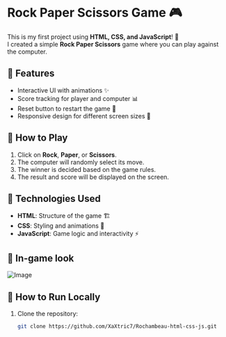 # Rock Paper Scissors Game 🎮

This is my first project using **HTML, CSS, and JavaScript**! 🚀  
I created a simple **Rock Paper Scissors** game where you can play against the computer.

## 🔹 Features

- Interactive UI with animations ✨
- Score tracking for player and computer 📊
- Reset button to restart the game 🔄
- Responsive design for different screen sizes 📱

## 🔹 How to Play

1. Click on **Rock**, **Paper**, or **Scissors**.
2. The computer will randomly select its move.
3. The winner is decided based on the game rules.
4. The result and score will be displayed on the screen.

## 🔹 Technologies Used

- **HTML**: Structure of the game 🏗️
- **CSS**: Styling and animations 🎨
- **JavaScript**: Game logic and interactivity ⚡

## 🔹 In-game look

![Image](https://github.com/user-attachments/assets/1d1889e8-6e62-47da-8b50-75bec8d2b6dc)

## 🔹 How to Run Locally

1. Clone the repository:
   ```sh
   git clone https://github.com/XaXtric7/Rochambeau-html-css-js.git
   ```
